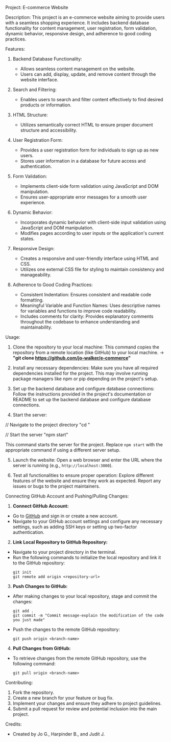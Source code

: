 Project: E-commerce Website

Description:
This project is an e-commerce website aiming to provide users with a seamless shopping experience. It includes backend database functionality for content management, user registration, form validation, dynamic behavior, responsive design, and adherence to good coding practices.

Features:
1. Backend Database Functionality:
   - Allows seamless content management on the website.
   - Users can add, display, update, and remove content through the website interface.

2. Search and Filtering:
   - Enables users to search and filter content effectively to find desired products or information.

3. HTML Structure:
   - Utilizes semantically correct HTML to ensure proper document structure and accessibility.

4. User Registration Form:
   - Provides a user registration form for individuals to sign up as new users.
   - Stores user information in a database for future access and authentication.

5. Form Validation:
   - Implements client-side form validation using JavaScript and DOM manipulation.
   - Ensures user-appropriate error messages for a smooth user experience.

6. Dynamic Behavior:
   - Incorporates dynamic behavior with client-side input validation using JavaScript and DOM manipulation.
   - Modifies pages according to user inputs or the application's current states.

7. Responsive Design:
   - Creates a responsive and user-friendly interface using HTML and CSS.
   - Utilizes one external CSS file for styling to maintain consistency and manageability.

8. Adherence to Good Coding Practices:
   - Consistent Indentation: Ensures consistent and readable code formatting.
   - Meaningful Variable and Function Names: Uses descriptive names for variables and functions to improve code readability.
   - Includes comments for clarity: Provides explanatory comments throughout the codebase to enhance understanding and maintainability.

Usage:
1. Clone the repository to your local machine: 
This command copies the repository from a remote location (like GitHub) to your local machine. -> **"git clone https://github.com/jo-walker/e-commerce"**

2. Install any necessary dependencies: 
Make sure you have all required dependencies installed for the project. This may involve running package managers like npm or pip depending on the project's setup.

3. Set up the backend database and configure database connections: 
Follow the instructions provided in the project's documentation or README to set up the backend database and configure database connections.

4. Start the server: 

// Navigate to the project directory
"cd <project-directory>"

// Start the server
"npm start" 

This command starts the server for the project. Replace `npm start` with the appropriate command if using a different server setup.

5. Launch the website: 
Open a web browser and enter the URL where the server is running (e.g., `http://localhost:3000`).

5. Test all functionalities to ensure proper operation: 
Explore different features of the website and ensure they work as expected. Report any issues or bugs to the project maintainers.

Connecting GitHub Account and Pushing/Pulling Changes:
1. **Connect GitHub Account:**
- Go to [GitHub](https://github.com/jo-walker/e-commerce) and sign in or create a new account.
- Navigate to your GitHub account settings and configure any necessary settings, such as adding SSH keys or setting up two-factor authentication.

2. **Link Local Repository to GitHub Repository:**
- Navigate to your project directory in the terminal.
- Run the following commands to initialize the local repository and link it to the GitHub repository:
  ```
  git init
  git remote add origin <repository-url>
  ```

3. **Push Changes to GitHub:**
- After making changes to your local repository, stage and commit the changes:
  ```
  git add .
  git commit -m "Commit message-explain the modification of the code you just made"
  ```
- Push the changes to the remote GitHub repository:
  ```
  git push origin <branch-name>
  ```

4. **Pull Changes from GitHub:**
- To retrieve changes from the remote GitHub repository, use the following command:
  ```
  git pull origin <branch-name>
  ```
  
Contributing:
1. Fork the repository.
2. Create a new branch for your feature or bug fix.
3. Implement your changes and ensure they adhere to project guidelines.
4. Submit a pull request for review and potential inclusion into the main project.

Credits:
- Created by Jo G., Harpinder B., and Judit J.

